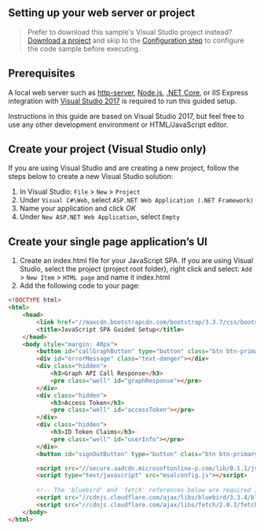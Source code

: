 
## Setting up your web server or project

> Prefer to download this sample's Visual Studio project instead? [Download a project](https://github.com/Azure-Samples/active-directory-javascript-graphapi-v2/archive/master.zip) and skip to the [Configuration step](#create-an-application-express) to configure the code sample before executing.

## Prerequisites
A local web server such as [http-server](https://www.npmjs.com/package/http-server/), [Node.js](https://nodejs.org/en/download/), [.NET Core](https://www.microsoft.com/net/core), or IIS Express integration with [Visual Studio 2017](https://www.visualstudio.com/downloads/) is required to run this guided setup. 

Instructions in this guide are based on Visual Studio 2017, but feel free to use any other development environment or HTML/JavaScript editor.


## Create your project (Visual Studio only)

If you are using Visual Studio and are creating a new project, follow the steps below to create a new Visual Studio solution:
1.	In Visual Studio:  `File` > `New` > `Project`
2.	Under `Visual C#\Web`, select `ASP.NET Web Application (.NET Framework)`
3.	Name your application and click *OK*
4.	Under `New ASP.NET Web Application`, select `Empty`


## Create your single page application’s UI
1.	Create an index.html file for your JavaScript SPA. If you are using Visual Studio, select the project (project root folder), right click and select: `Add` > `New Item` > `HTML page` and name it index.html
2.	Add the following code to your page:
```html
<!DOCTYPE html>
<html>
    <head>
        <link href="//maxcdn.bootstrapcdn.com/bootstrap/3.3.7/css/bootstrap.min.css" rel="stylesheet">
        <title>JavaScript SPA Guided Setup</title>
    </head>
    <body style="margin: 40px">
        <button id="callGraphButton" type="button" class="btn btn-primary" onclick="callGraphAPI()">Call Microsoft Graph API</button>
        <div id="errorMessage" class="text-danger"></div>
        <div class="hidden">
            <h3>Graph API Call Response</h3>
            <pre class="well" id="graphResponse"></pre>
        </div>
        <div class="hidden">
            <h3>Access Token</h3>
            <pre class="well" id="accessToken"></pre>
        </div>
        <div class="hidden">
            <h3>ID Token Claims</h3>
            <pre class="well" id="userInfo"></pre>
        </div>
        <button id="signOutButton" type="button" class="btn btn-primary hidden" onclick="signOut()">Sign out</button>

        <script src="//secure.aadcdn.microsoftonline-p.com/lib/0.1.1/js/msal.min.js"></script>
        <script type="text/javascript" src="msalconfig.js"></script>
    
        <!-- The 'bluebird' and 'fetch' references below are required if you need to run this application on Internet Explorer -->
        <script src="//cdnjs.cloudflare.com/ajax/libs/bluebird/3.3.4/bluebird.min.js"></script>
        <script src="//cdnjs.cloudflare.com/ajax/libs/fetch/2.0.3/fetch.min.js"></script>
    </body>
</html>
````
